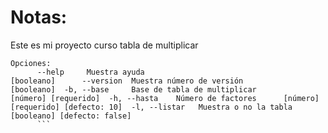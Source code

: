 # Notas:
Este es mi proyecto curso tabla de multiplicar

```
Opciones:
      --help     Muestra ayuda                                   [booleano]      --version  Muestra número de versión                       [booleano]  -b, --base     Base de tabla de multiplicar          [número] [requerido]  -h, --hasta    Número de factores      [número] [requerido] [defecto: 10]  -l, --listar   Muestra o no la tabla          [booleano] [defecto: false]
      ```
